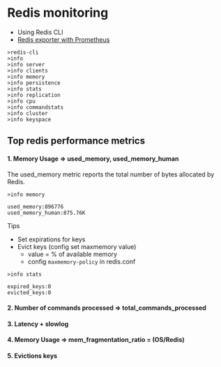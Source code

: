 # Redis monitoring
* Using Redis CLI
* [Redis exporter with Prometheus](https://github.com/oliver006/redis_exporter)


```
>redis-cli 
>info
>info server
>info clients
>info memory
>info persistence
>info stats
>info replication
>info cpu
>info commandstats
>info cluster
>info keyspace
```

## Top redis performance metrics
#### 1. Memory Usage => used_memory, used_memory_human
The	used_memory metric reports the total number of bytes allocated by Redis.

```
>info memory

used_memory:896776
used_memory_human:875.76K
```

Tips
* Set expirations for keys
* Evict keys (config set maxmemory value)
  * value = % of available memory
  * config `maxmemory-policy` in redis.conf

```
>info stats

expired_keys:0
evicted_keys:0
```

#### 2. Number of commands processed => total_commands_processed


#### 3. Latency + slowlog


#### 4. Memory Usage => mem_fragmentation_ratio = (OS/Redis)


#### 5. Evictions keys
